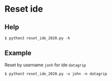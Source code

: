 # Reset ide

## Help
```
$ python3 reset_ide_2020.py -h
```

## Example
Reset by username `jonh` for ide `datagrip`
```
$ python3 reset_ide_2020.py -u john -n datagrip
```